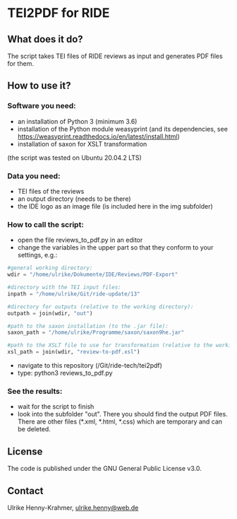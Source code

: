 # TEI2PDF for RIDE

## What does it do?

The script takes TEI files of RIDE reviews as input and generates PDF files for them.

## How to use it?

### Software you need:
* an installation of Python 3 (minimum 3.6)
* installation of the Python module weasyprint (and its dependencies, see https://weasyprint.readthedocs.io/en/latest/install.html)
* installation of saxon for XSLT transformation

(the script was tested on Ubuntu 20.04.2 LTS)

### Data you need:
* TEI files of the reviews
* an output directory (needs to be there)
* the IDE logo as an image file (is included here in the img subfolder)

### How to call the script:
* open the file reviews_to_pdf.py in an editor
* change the variables in the upper part so that they conform to your settings, e.g.:
	
```python
#general working directory:
wdir = "/home/ulrike/Dokumente/IDE/Reviews/PDF-Export"

#directory with the TEI input files:
inpath = "/home/ulrike/Git/ride-update/13"

#directory for outputs (relative to the working directory):
outpath = join(wdir, "out")

#path to the saxon installation (to the .jar file):
saxon_path = "/home/ulrike/Programme/saxon/saxon9he.jar"

#path to the XSLT file to use for transformation (relative to the working directory, does not need to be changed):
xsl_path = join(wdir, "review-to-pdf.xsl")
```

* navigate to this repository (/Git/ride-tech/tei2pdf)
* type: python3 reviews_to_pdf.py

### See the results:
* wait for the script to finish
* look into the subfolder "out". There you should find the output PDF files. There are other files (*.xml, *.html, *.css)  which are temporary and can be deleted.

## License
The code is published under the GNU General Public License v3.0.

## Contact
Ulrike Henny-Krahmer, ulrike.henny@web.de
